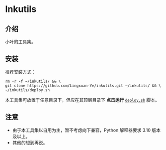 # Inkutils

## 介绍

小叶的工具集。

## 安装

推荐安装方式：

```shell
rm -r -f ~/inkutils/ && \
git clone https://github.com/Lingxuan-Ye/inkutils.git ~/inkutils/ && \
~/inkutils/deploy.sh
```

本工具集可放置于任意目录下，但应在其顶层目录下 **点击运行** [`deploy.sh`](./deploy.sh) 脚本。

## 注意

- 由于本工具集以自用为主，暂不考虑向下兼容，Python 解释器要求 3.10 版本及以上。
- 其他的想到再说。
